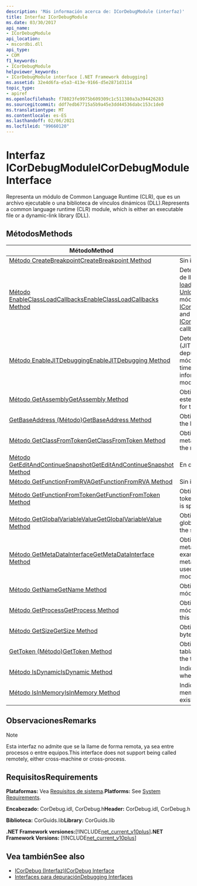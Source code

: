 ```yaml
---
description: 'Más información acerca de: ICorDebugModule (interfaz)'
title: Interfaz ICorDebugModule
ms.date: 03/30/2017
api_name:
- ICorDebugModule
api_location:
- mscordbi.dll
api_type:
- COM
f1_keywords:
- ICorDebugModule
helpviewer_keywords:
- ICorDebugModule interface [.NET Framework debugging]
ms.assetid: 32e4d6fa-e5a3-413e-9166-d5e2871d3114
topic_type:
- apiref
ms.openlocfilehash: f78023fe9975b609309c1c511380a3a394426283
ms.sourcegitcommit: ddf7edb67715a5b9a45e3dd44536dabc153c1de0
ms.translationtype: MT
ms.contentlocale: es-ES
ms.lasthandoff: 02/06/2021
ms.locfileid: "99660120"
---
```

# <a name="icordebugmodule-interface"></a><span data-ttu-id="941ca-103">Interfaz ICorDebugModule</span><span class="sxs-lookup"><span data-stu-id="941ca-103">ICorDebugModule Interface</span></span>

<span data-ttu-id="941ca-104">Representa un módulo de Common Language Runtime (CLR), que es un archivo ejecutable o una biblioteca de vínculos dinámicos (DLL).</span><span class="sxs-lookup"><span data-stu-id="941ca-104">Represents a common language runtime (CLR) module, which is either an executable file or a dynamic-link library (DLL).</span></span>  
  
## <a name="methods"></a><span data-ttu-id="941ca-105">Métodos</span><span class="sxs-lookup"><span data-stu-id="941ca-105">Methods</span></span>  
  
|<span data-ttu-id="941ca-106">Método</span><span class="sxs-lookup"><span data-stu-id="941ca-106">Method</span></span>|<span data-ttu-id="941ca-107">Descripción</span><span class="sxs-lookup"><span data-stu-id="941ca-107">Description</span></span>|  
|------------|-----------------|  
|[<span data-ttu-id="941ca-108">Método CreateBreakpoint</span><span class="sxs-lookup"><span data-stu-id="941ca-108">CreateBreakpoint Method</span></span>](icordebugmodule-createbreakpoint-method.md)|<span data-ttu-id="941ca-109">Sin implementar.</span><span class="sxs-lookup"><span data-stu-id="941ca-109">Not implemented.</span></span>|  
|[<span data-ttu-id="941ca-110">Método EnableClassLoadCallbacks</span><span class="sxs-lookup"><span data-stu-id="941ca-110">EnableClassLoadCallbacks Method</span></span>](icordebugmodule-enableclassloadcallbacks-method.md)|<span data-ttu-id="941ca-111">Determina si se llama a las devoluciones de llamada [ICorDebugManagedCallback:: loadClass](icordebugmanagedcallback-loadclass-method.md) y [ICorDebugManagedCallback:: UnloadClass (](icordebugmanagedcallback-unloadclass-method.md) para este módulo.</span><span class="sxs-lookup"><span data-stu-id="941ca-111">Determines whether the [ICorDebugManagedCallback::LoadClass](icordebugmanagedcallback-loadclass-method.md) and [ICorDebugManagedCallback::UnloadClass](icordebugmanagedcallback-unloadclass-method.md) callbacks are called for this module.</span></span>|  
|[<span data-ttu-id="941ca-112">Método EnableJITDebugging</span><span class="sxs-lookup"><span data-stu-id="941ca-112">EnableJITDebugging Method</span></span>](icordebugmodule-enablejitdebugging-method.md)|<span data-ttu-id="941ca-113">Determina si el compilador Just-in-Time (JIT) conserva la información de depuración de los métodos de este módulo.</span><span class="sxs-lookup"><span data-stu-id="941ca-113">Determines whether the just-in-time (JIT) compiler preserves debugging information for methods within this module.</span></span>|  
|[<span data-ttu-id="941ca-114">Método GetAssembly</span><span class="sxs-lookup"><span data-stu-id="941ca-114">GetAssembly Method</span></span>](icordebugmodule-getassembly-method.md)|<span data-ttu-id="941ca-115">Obtiene el ensamblado contenedor de este módulo.</span><span class="sxs-lookup"><span data-stu-id="941ca-115">Gets the containing assembly for this module.</span></span>|  
|[<span data-ttu-id="941ca-116">GetBaseAddress (Método)</span><span class="sxs-lookup"><span data-stu-id="941ca-116">GetBaseAddress Method</span></span>](icordebugmodule-getbaseaddress-method.md)|<span data-ttu-id="941ca-117">Obtiene la dirección base del módulo.</span><span class="sxs-lookup"><span data-stu-id="941ca-117">Gets the base address of the module.</span></span>|  
|[<span data-ttu-id="941ca-118">Método GetClassFromToken</span><span class="sxs-lookup"><span data-stu-id="941ca-118">GetClassFromToken Method</span></span>](icordebugmodule-getclassfromtoken-method.md)|<span data-ttu-id="941ca-119">Obtiene el ICorDebugClass de los metadatos.</span><span class="sxs-lookup"><span data-stu-id="941ca-119">Gets the ICorDebugClass from the metadata.</span></span>|  
|[<span data-ttu-id="941ca-120">Método GetEditAndContinueSnapshot</span><span class="sxs-lookup"><span data-stu-id="941ca-120">GetEditAndContinueSnapshot Method</span></span>](icordebugmodule-geteditandcontinuesnapshot-method.md)|<span data-ttu-id="941ca-121">En desuso.</span><span class="sxs-lookup"><span data-stu-id="941ca-121">Deprecated.</span></span>|  
|[<span data-ttu-id="941ca-122">Método GetFunctionFromRVA</span><span class="sxs-lookup"><span data-stu-id="941ca-122">GetFunctionFromRVA Method</span></span>](icordebugmodule-getfunctionfromrva-method.md)|<span data-ttu-id="941ca-123">Sin implementar.</span><span class="sxs-lookup"><span data-stu-id="941ca-123">Not implemented.</span></span>|  
|[<span data-ttu-id="941ca-124">Método GetFunctionFromToken</span><span class="sxs-lookup"><span data-stu-id="941ca-124">GetFunctionFromToken Method</span></span>](icordebugmodule-getfunctionfromtoken-method.md)|<span data-ttu-id="941ca-125">Obtiene la función especificada por el token de metadatos.</span><span class="sxs-lookup"><span data-stu-id="941ca-125">Gets the function that is specified by the metadata token.</span></span>|  
|[<span data-ttu-id="941ca-126">Método GetGlobalVariableValue</span><span class="sxs-lookup"><span data-stu-id="941ca-126">GetGlobalVariableValue Method</span></span>](icordebugmodule-getglobalvariablevalue-method.md)|<span data-ttu-id="941ca-127">Obtiene un objeto de valor para la variable global especificada.</span><span class="sxs-lookup"><span data-stu-id="941ca-127">Gets a value object for the specified global variable.</span></span>|  
|[<span data-ttu-id="941ca-128">Método GetMetaDataInterface</span><span class="sxs-lookup"><span data-stu-id="941ca-128">GetMetaDataInterface Method</span></span>](icordebugmodule-getmetadatainterface-method.md)|<span data-ttu-id="941ca-129">Obtiene un puntero de interfaz de metadatos que se puede utilizar para examinar los metadatos del módulo.</span><span class="sxs-lookup"><span data-stu-id="941ca-129">Gets a metadata interface pointer that can be used to examine the metadata for the module.</span></span>|  
|[<span data-ttu-id="941ca-130">Método GetName</span><span class="sxs-lookup"><span data-stu-id="941ca-130">GetName Method</span></span>](icordebugmodule-getname-method.md)|<span data-ttu-id="941ca-131">Obtiene el nombre de archivo del módulo.</span><span class="sxs-lookup"><span data-stu-id="941ca-131">Gets the file name of the module.</span></span>|  
|[<span data-ttu-id="941ca-132">Método GetProcess</span><span class="sxs-lookup"><span data-stu-id="941ca-132">GetProcess Method</span></span>](icordebugmodule-getprocess-method.md)|<span data-ttu-id="941ca-133">Obtiene el proceso contenedor de este módulo.</span><span class="sxs-lookup"><span data-stu-id="941ca-133">Gets the containing process for this module.</span></span>|  
|[<span data-ttu-id="941ca-134">Método GetSize</span><span class="sxs-lookup"><span data-stu-id="941ca-134">GetSize Method</span></span>](icordebugmodule-getsize-method.md)|<span data-ttu-id="941ca-135">Obtiene el tamaño del módulo en bytes.</span><span class="sxs-lookup"><span data-stu-id="941ca-135">Gets the size of the module in bytes.</span></span>|  
|[<span data-ttu-id="941ca-136">GetToken (Método)</span><span class="sxs-lookup"><span data-stu-id="941ca-136">GetToken Method</span></span>](icordebugmodule-gettoken-method.md)|<span data-ttu-id="941ca-137">Obtiene el token para la entrada de la tabla para este módulo.</span><span class="sxs-lookup"><span data-stu-id="941ca-137">Gets the token for the table entry for this module.</span></span>|  
|[<span data-ttu-id="941ca-138">Método IsDynamic</span><span class="sxs-lookup"><span data-stu-id="941ca-138">IsDynamic Method</span></span>](icordebugmodule-isdynamic-method.md)|<span data-ttu-id="941ca-139">Indica si el módulo es dinámico.</span><span class="sxs-lookup"><span data-stu-id="941ca-139">Indicates whether the module is dynamic.</span></span>|  
|[<span data-ttu-id="941ca-140">Método IsInMemory</span><span class="sxs-lookup"><span data-stu-id="941ca-140">IsInMemory Method</span></span>](icordebugmodule-isinmemory-method.md)|<span data-ttu-id="941ca-141">Indica si este módulo solo existe en la memoria.</span><span class="sxs-lookup"><span data-stu-id="941ca-141">Indicates whether this module exists only in memory.</span></span>|  
  
## <a name="remarks"></a><span data-ttu-id="941ca-142">Observaciones</span><span class="sxs-lookup"><span data-stu-id="941ca-142">Remarks</span></span>  
  
> [!NOTE]
> <span data-ttu-id="941ca-143">Esta interfaz no admite que se la llame de forma remota, ya sea entre procesos o entre equipos.</span><span class="sxs-lookup"><span data-stu-id="941ca-143">This interface does not support being called remotely, either cross-machine or cross-process.</span></span>  
  
## <a name="requirements"></a><span data-ttu-id="941ca-144">Requisitos</span><span class="sxs-lookup"><span data-stu-id="941ca-144">Requirements</span></span>  

 <span data-ttu-id="941ca-145">**Plataformas:** Vea [Requisitos de sistema](../../get-started/system-requirements.md).</span><span class="sxs-lookup"><span data-stu-id="941ca-145">**Platforms:** See [System Requirements](../../get-started/system-requirements.md).</span></span>  
  
 <span data-ttu-id="941ca-146">**Encabezado:** CorDebug.idl, CorDebug.h</span><span class="sxs-lookup"><span data-stu-id="941ca-146">**Header:** CorDebug.idl, CorDebug.h</span></span>  
  
 <span data-ttu-id="941ca-147">**Biblioteca:** CorGuids.lib</span><span class="sxs-lookup"><span data-stu-id="941ca-147">**Library:** CorGuids.lib</span></span>  
  
 <span data-ttu-id="941ca-148">**.NET Framework versiones:**[!INCLUDE[net_current_v10plus](../../../../includes/net-current-v10plus-md.md)]</span><span class="sxs-lookup"><span data-stu-id="941ca-148">**.NET Framework Versions:** [!INCLUDE[net_current_v10plus](../../../../includes/net-current-v10plus-md.md)]</span></span>  
  
## <a name="see-also"></a><span data-ttu-id="941ca-149">Vea también</span><span class="sxs-lookup"><span data-stu-id="941ca-149">See also</span></span>

- [<span data-ttu-id="941ca-150">ICorDebug (Interfaz)</span><span class="sxs-lookup"><span data-stu-id="941ca-150">ICorDebug Interface</span></span>](icordebug-interface.md)
- [<span data-ttu-id="941ca-151">Interfaces para depuración</span><span class="sxs-lookup"><span data-stu-id="941ca-151">Debugging Interfaces</span></span>](debugging-interfaces.md)
